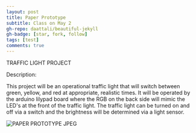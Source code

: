 ```yaml
---
layout: post
title: Paper Prototype
subtitle: Class on May 2
gh-repo: daattali/beautiful-jekyll
gh-badge: [star, fork, follow]
tags: [test]
comments: true
---
```


TRAFFIC LIGHT PROJECT

Description: 

This project will be an operational traffic light that will switch between green, yellow, and red at appropriate, realistic times.
It will be operated by the arduino lilypad board where the RGB on the back side will mimic the LED's at the front of the traffic light.
The traffic light can be turned on and off via a switch and the brightness will be determined via a light sensor.


![PAPER PROTOTYPE JPEG](https://user-images.githubusercontent.com/124645204/235537648-d6905290-e19e-4b98-bc4a-e789d4bc8aaf.jpg)
